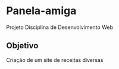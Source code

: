 # Panela-amiga
Projeto Disciplina de Desenvolvimento Web

## Objetivo
Criação de um site de receitas diversas

 
